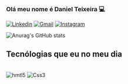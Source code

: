 
### Olá meu nome é Daniel Teixeira 💻

 [![Linkedin](https://img.shields.io/badge/LinkedIn-0077B5?style=for-the-badge&logo=linkedin&logoColor=white)](https://www.linkedin.com/in/danielteixeirabsb/)
  [![Gmail](https://img.shields.io/badge/Gmail-D14836?style=for-the-badge&logo=gmail&logoColor=white)](mailto:eidaniel@outlook.com)
  [![Instagram](https://img.shields.io/badge/Instagram-E4405F?style=for-the-badge&logo=instagram&logoColor=white)](https://www.instagram.com/danielteixeiraz._?igsh=MXRjaXB3dmVmeXMydw=/)

![Anurag's GitHub stats](https://github-readme-stats.vercel.app/api?username=dannicod&show_icons=true&theme=dark)

## Tecnólogias que eu no meu dia

<div style="display: inline_block"><br/>
   <img align="center" alt="hmtl5" src="https://img.shields.io/badge/HTML5-E34F26?style=for-the-badge&logo=html5&logoColor=white" />
   <img align="center" alt="Css3" src="https://img.shields.io/badge/CSS3-1572B6?style=for-the-badge&logo=css3&logoColor=white" />
</div>
